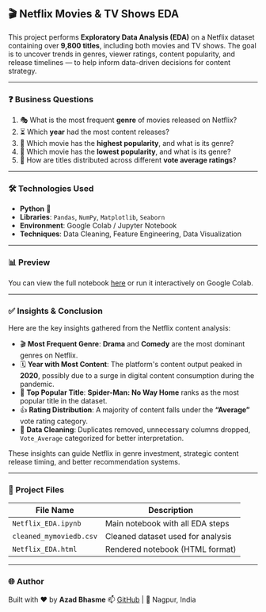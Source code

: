 ## 🎬 Netflix Movies & TV Shows EDA

This project performs **Exploratory Data Analysis (EDA)** on a Netflix dataset containing over **9,800 titles**, including both movies and TV shows. The goal is to uncover trends in genres, viewer ratings, content popularity, and release timelines — to help inform data-driven decisions for content strategy.

---

### ❓ Business Questions

1. 🎭 What is the most frequent **genre** of movies released on Netflix?
2. ⏳ Which **year** had the most content releases?
3. 🌟 Which movie has the **highest popularity**, and what is its genre?
4. 🔻 Which movie has the **lowest popularity**, and what is its genre?
5. 🧮 How are titles distributed across different **vote average ratings**?

---

### 🛠️ Technologies Used

* **Python** 🐍
* **Libraries**: `Pandas`, `NumPy`, `Matplotlib`, `Seaborn`
* **Environment**: Google Colab / Jupyter Notebook
* **Techniques**: Data Cleaning, Feature Engineering, Data Visualization

---

### 📊 Preview

You can view the full notebook [here](file:///C:/Users/Asus/Downloads/Netflix_data_EDA%20(1).html
) or run it interactively on Google Colab.

---

### ✅ Insights & Conclusion

Here are the key insights gathered from the Netflix content analysis:

* 🎬 **Most Frequent Genre**: **Drama** and **Comedy** are the most dominant genres on Netflix.
* 🗓️ **Year with Most Content**: The platform's content output peaked in **2020**, possibly due to a surge in digital content consumption during the pandemic.
* 🌟 **Top Popular Title**: **Spider-Man: No Way Home** ranks as the most popular title in the dataset.
* 👍 **Rating Distribution**: A majority of content falls under the **“Average”** vote rating category.
* 🧹 **Data Cleaning**: Duplicates removed, unnecessary columns dropped, `Vote_Average` categorized for better interpretation.

These insights can guide Netflix in genre investment, strategic content release timing, and better recommendation systems.

---

### 📁 Project Files

| File Name               | Description                       |
| ----------------------- | --------------------------------- |
| `Netflix_EDA.ipynb`     | Main notebook with all EDA steps  |
| `cleaned_mymoviedb.csv` | Cleaned dataset used for analysis |
| `Netflix_EDA.html`      | Rendered notebook (HTML format)   |

---

### 🌐 Author

Built with ❤️ by **Azad Bhasme**
📫 [GitHub](https://github.com/Azad-Bhasme) | 📍 Nagpur, India


